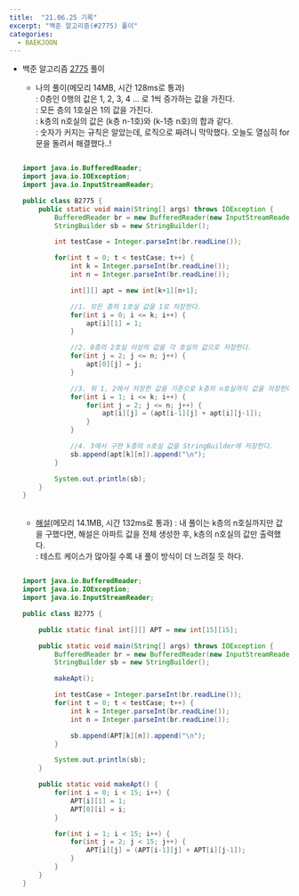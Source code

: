 ```yaml
---
title:  "21.06.25 기록"
excerpt: "백준 알고리즘(#2775) 풀이"
categories:
  - BAEKJOON
---
```



+ 백준 알고리즘 [2775](https://www.acmicpc.net/problem/2775) 풀이

  + 나의 풀이(메모리 14MB, 시간 128ms로 통과) <br/>
    : 0층인 0행의 값은 1, 2, 3, 4 ... 로 1씩 증가하는 값을 가진다.<br/>
    : 모든 층의 1호실은 1의 값을 가진다.<br/>
    : k층의 n호실의 값은 (k층 n-1호)와 (k-1층 n호)의 합과 같다.<br/>
    : 숫자가 커지는 규칙은 알았는데, 로직으로 짜려니 막막했다. 오늘도 열심히 for문을 돌려서 해결했다..!<br/>


  ```java

  import java.io.BufferedReader;
  import java.io.IOException;
  import java.io.InputStreamReader;

  public class B2775 {
      public static void main(String[] args) throws IOException {
          BufferedReader br = new BufferedReader(new InputStreamReader(System.in));
          StringBuilder sb = new StringBuilder();

          int testCase = Integer.parseInt(br.readLine());

          for(int t = 0; t < testCase; t++) {
              int k = Integer.parseInt(br.readLine());
              int n = Integer.parseInt(br.readLine());

              int[][] apt = new int[k+1][n+1];

              //1. 모든 층의 1호실 값을 1로 저장한다.
              for(int i = 0; i <= k; i++) {
                  apt[i][1] = 1;
              }

              //2. 0층의 2호실 이상의 값을 각 호실의 값으로 저장한다.
              for(int j = 2; j <= n; j++) {
                  apt[0][j] = j;
              }

              //3. 위 1, 2에서 저장한 값을 기준으로 k층의 n호실까지 값을 저장한다.
              for(int i = 1; i <= k; i++) {
                  for(int j = 2; j <= n; j++) {
                      apt[i][j] = (apt[i-1][j] + apt[i][j-1]);
                  }
              }

              //4. 3에서 구한 k층의 n호실 값을 StringBuilder에 저장한다.
              sb.append(apt[k][n]).append("\n");
          }

          System.out.println(sb);
      }
  }

  ```

  <br />

  + [해설](https://st-lab.tistory.com/78)(메모리 14.1MB, 시간 132ms로 통과)
    : 내 풀이는 k층의 n호실까지만 값을 구했다면, 해설은 아파트 값을 전체 생성한 후, k층의 n호실의 값만 출력했다.<br />
    : 테스트 케이스가 많아질 수록 내 풀이 방식이 더 느려질 듯 하다.<br/>

  ```java

  import java.io.BufferedReader;
  import java.io.IOException;
  import java.io.InputStreamReader;

  public class B2775 {

      public static final int[][] APT = new int[15][15];

      public static void main(String[] args) throws IOException {
          BufferedReader br = new BufferedReader(new InputStreamReader(System.in));
          StringBuilder sb = new StringBuilder();

          makeApt();

          int testCase = Integer.parseInt(br.readLine());
          for(int t = 0; t < testCase; t++) {
              int k = Integer.parseInt(br.readLine());
              int n = Integer.parseInt(br.readLine());

              sb.append(APT[k][n]).append("\n");
          }

          System.out.println(sb);
      }

      public static void makeApt() {
          for(int i = 0; i < 15; i++) {
              APT[i][1] = 1;
              APT[0][i] = i;
          }

          for(int i = 1; i < 15; i++) {
              for(int j = 2; j < 15; j++) {
                  APT[i][j] = (APT[i-1][j] + APT[i][j-1]);
              }
          }
      }
  }

  ```

  <br />
